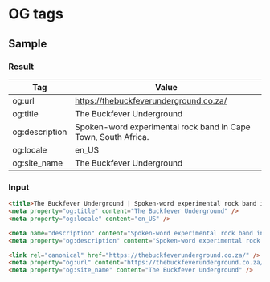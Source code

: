 # OG tags


## Sample

### Result

Tag | Value
--- | ---
og:url 	| https://thebuckfeverunderground.co.za/
og:title 	| The Buckfever Underground
og:description 	| Spoken-word experimental rock band in Cape Town, South Africa.
og:locale 	| en_US
og:site_name 	| The Buckfever Underground

### Input

```html
<title>The Buckfever Underground | Spoken-word experimental rock band in Cape Town, South Africa.</title>
<meta property="og:title" content="The Buckfever Underground" />
<meta property="og:locale" content="en_US" />

<meta name="description" content="Spoken-word experimental rock band in Cape Town, South Africa." />
<meta property="og:description" content="Spoken-word experimental rock band in Cape Town, South Africa." />

<link rel="canonical" href="https://thebuckfeverunderground.co.za/" />
<meta property="og:url" content="https://thebuckfeverunderground.co.za/" />
<meta property="og:site_name" content="The Buckfever Underground" />
```
<!--stackedit_data:
eyJoaXN0b3J5IjpbLTEzMjk4NDQ4MF19
-->